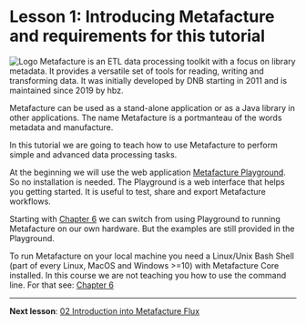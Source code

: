 # Lesson 1: Introducing Metafacture and requirements for this tutorial

![Logo](https://metafacture.org/img/metafacture.png)
Metafacture is an ETL data processing toolkit with a focus on library metadata.
It provides a versatile set of tools for reading, writing and transforming data.
It was initially developed by DNB starting in 2011 and is maintained since 2019 by hbz.

Metafacture can be used as a stand-alone application or as a Java library in other applications.
The name Metafacture is a portmanteau of the words metadata and manufacture.

In this tutorial we are going to teach how to use Metafacture to perform simple and advanced data processing tasks.

At the beginning we will use the web application [Metafacture Playground](https://metafacture.org/playground/). So no
installation is needed. The Playground is a web interface that helps you getting started.
It is useful to test, share and export Metafacture workflows.

Starting with [Chapter 6](./06_MetafactureCLI.md) we can switch from using Playground to running Metafacture on our own hardware.
But the examples are still provided in the Playground.

To run Metafacture on your local machine you need a Linux/Unix Bash Shell (part of every Linux, MacOS and Windows >=10) with Metafacture Core installed. In this course we are not teaching you how to use the command line. For that see: [Chapter 6](./06_MetafactureCLI.md)

---------------

**Next lesson**: [02 Introduction into Metafacture Flux](./02_Introduction_into_Metafacture-Flux.md)
